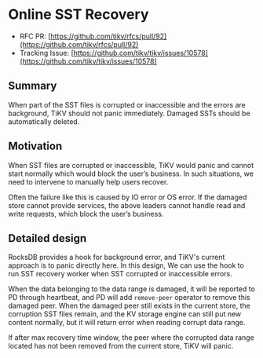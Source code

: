 # Online SST Recovery

- RFC PR: [https://github.com/tikv/rfcs/pull/92](https://github.com/tikv/rfcs/pull/92)
- Tracking Issue: [https://github.com/tikv/tikv/issues/10578](https://github.com/tikv/tikv/issues/10578)

## Summary

When part of the SST files is corrupted or inaccessible and the errors are background, TiKV should not panic immediately. Damaged SSTs should be automatically deleted.

## Motivation

When SST files are corrupted or inaccessible, TiKV would panic and cannot start normally which would block the user’s business. In such situations, we need to intervene to manually help users recover. 

Often the failure like this is caused by IO error or OS error. If the damaged store cannot provide services, the above leaders cannot handle read and write requests, which block the user’s business.

## Detailed design

RocksDB provides a hook for background error, and TiKV's current approach is to panic directly here. In this design, We can use the hook to run SST recovery worker when SST corrupted or inaccessible errors. 

When the data belonging to the data range is damaged, it will be reported to PD through heartbeat, and PD will add `remove-peer` operator to remove this damaged peer. When the damaged peer still exists in the current store, the corruption SST files remain, and the KV storage engine can still put new content normally, but it will return error when reading corrupt data range.

If after max recovery time window, the peer where the corrupted data range located has not been removed from the current store, TiKV will panic.

